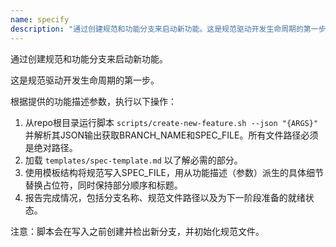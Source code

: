 ```yaml
---
name: specify
description: "通过创建规范和功能分支来启动新功能。这是规范驱动开发生命周期的第一步。"
---
```


通过创建规范和功能分支来启动新功能。

这是规范驱动开发生命周期的第一步。

根据提供的功能描述参数，执行以下操作：

1. 从repo根目录运行脚本 `scripts/create-new-feature.sh --json "{ARGS}"` 并解析其JSON输出获取BRANCH_NAME和SPEC_FILE。所有文件路径必须是绝对路径。
2. 加载 `templates/spec-template.md` 以了解必需的部分。
3. 使用模板结构将规范写入SPEC_FILE，用从功能描述（参数）派生的具体细节替换占位符，同时保持部分顺序和标题。
4. 报告完成情况，包括分支名称、规范文件路径以及为下一阶段准备的就绪状态。

注意：脚本会在写入之前创建并检出新分支，并初始化规范文件。